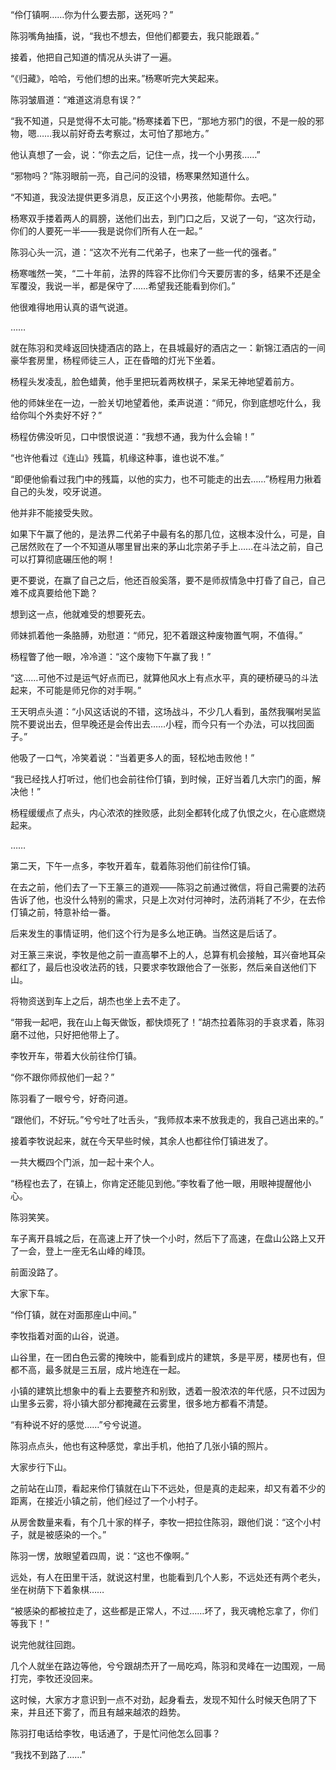 “伶仃镇啊……你为什么要去那，送死吗？”

陈羽嘴角抽搐，说，“我也不想去，但他们都要去，我只能跟着。”

接着，他把自己知道的情况从头讲了一遍。

“《归藏》，哈哈，亏他们想的出来。”杨寒听完大笑起来。

陈羽皱眉道：“难道这消息有误？”

“我不知道，只是觉得不太可能。”杨寒揉着下巴，“那地方邪门的很，不是一般的邪物，嗯……我以前好奇去考察过，太可怕了那地方。”

他认真想了一会，说：“你去之后，记住一点，找一个小男孩……”

“邪物吗？”陈羽眼前一亮，自己问的没错，杨寒果然知道什么。

“不知道，我没法提供更多消息，反正这个小男孩，他能帮你。去吧。”

杨寒双手搂着两人的肩膀，送他们出去，到门口之后，又说了一句，“这次行动，你们的人要死一半——我是说你们所有人在一起。”

陈羽心头一沉，道：“这次不光有二代弟子，也来了一些一代的强者。”

杨寒嗤然一笑，“二十年前，法界的阵容不比你们今天要厉害的多，结果不还是全军覆没，我说一半，都是保守了……希望我还能看到你们。”

他很难得地用认真的语气说道。

……

就在陈羽和灵峰返回快捷酒店的路上，在县城最好的酒店之一：新锦江酒店的一间豪华套房里，杨程师徒三人，正在昏暗的灯光下坐着。

杨程头发凌乱，脸色蜡黄，他手里把玩着两枚棋子，呆呆无神地望着前方。

他的师妹坐在一边，一脸关切地望着他，柔声说道：“师兄，你到底想吃什么，我给你叫个外卖好不好？”

杨程仿佛没听见，口中恨恨说道：“我想不通，我为什么会输！”

“也许他看过《连山》残篇，机缘这种事，谁也说不准。”

“即便他偷看过我门中的残篇，以他的实力，也不可能走的出去……”杨程用力揪着自己的头发，咬牙说道。

他并非不能接受失败。

如果下午赢了他的，是法界二代弟子中最有名的那几位，这根本没什么，可是，自己居然败在了一个不知道从哪里冒出来的茅山北宗弟子手上……在斗法之前，自己可以打算彻底碾压他的啊！

更不要说，在赢了自己之后，他还百般奚落，要不是师叔情急中打昏了自己，自己难不成真要给他下跪？

想到这一点，他就难受的想要死去。

师妹抓着他一条胳膊，劝慰道：“师兄，犯不着跟这种废物置气啊，不值得。”

杨程瞥了他一眼，冷冷道：“这个废物下午赢了我！”

“这……可他不过是运气好点而已，就算他风水上有点水平，真的硬桥硬马的斗法起来，不可能是师兄你的对手啊。”

王天明点头道：“小风这话说的不错，这场战斗，不少几人看到，虽然我嘱咐吴监院不要说出去，但早晚还是会传出去……小程，而今只有一个办法，可以找回面子。”

他吸了一口气，冷笑着说：“当着更多人的面，轻松地击败他！”

“我已经找人打听过，他们也会前往伶仃镇，到时候，正好当着几大宗门的面，解决他！”

杨程缓缓点了点头，内心浓浓的挫败感，此刻全都转化成了仇恨之火，在心底燃烧起来。

……

第二天，下午一点多，李牧开着车，载着陈羽他们前往伶仃镇。

在去之前，他们去了一下王篆三的道观——陈羽之前通过微信，将自己需要的法药告诉了他，也没什么特别的需求，只是上次对付河神时，法药消耗了不少，在去伶仃镇之前，特意补给一番。

后来发生的事情证明，他们这个行为是多么地正确。当然这是后话了。

对王篆三来说，李牧是他之前一直高攀不上的人，总算有机会接触，耳兴奋地耳朵都红了，最后也没收法药的钱，只要求李牧跟他合了一张影，然后亲自送他们下山。

将物资送到车上之后，胡杰也坐上去不走了。

“带我一起吧，我在山上每天做饭，都快烦死了！”胡杰拉着陈羽的手哀求着，陈羽磨不过他，只好把他带上了。

李牧开车，带着大伙前往伶仃镇。

“你不跟你师叔他们一起？”

陈羽看了一眼兮兮，好奇问道。

“跟他们，不好玩。”兮兮吐了吐舌头，“我师叔本来不放我走的，我自己逃出来的。”

接着李牧说起来，就在今天早些时候，其余人也都往伶仃镇进发了。

一共大概四个门派，加一起十来个人。

“杨程也去了，在镇上，你肯定还能见到他。”李牧看了他一眼，用眼神提醒他小心。

陈羽笑笑。

车子离开县城之后，在高速上开了快一个小时，然后下了高速，在盘山公路上又开了一会，登上一座无名山峰的峰顶。

前面没路了。

大家下车。

“伶仃镇，就在对面那座山中间。”

李牧指着对面的山谷，说道。

山谷里，在一团白色云雾的掩映中，能看到成片的建筑，多是平房，楼房也有，但都不高，最多就是三五层，成片地连在一起。

小镇的建筑比想象中的看上去要整齐和别致，透着一股浓浓的年代感，只不过因为山里多云雾，将小镇大部分都掩藏在云雾里，很多地方都看不清楚。

“有种说不好的感觉……”兮兮说道。

陈羽点点头，他也有这种感觉，拿出手机，他拍了几张小镇的照片。

大家步行下山。

之前站在山顶，看起来伶仃镇就在山下不远处，但是真的走起来，却又有着不少的距离，在接近小镇之前，他们经过了一个小村子。

从房舍数量来看，有个几十家的样子，李牧一把拉住陈羽，跟他们说：“这个小村子，就是被感染的一个。”

陈羽一愣，放眼望着四周，说：“这也不像啊。”

远处，有人在田里干活，就说这村里，也能看到几个人影，不远处还有两个老头，坐在树荫下下着象棋……

“被感染的都被拉走了，这些都是正常人，不过……坏了，我灭魂枪忘拿了，你们等我下！”

说完他就往回跑。

几个人就坐在路边等他，兮兮跟胡杰开了一局吃鸡，陈羽和灵峰在一边围观，一局打完，李牧还没回来。

这时候，大家方才意识到一点不对劲，起身看去，发现不知什么时候天色阴了下来，并且还下雾了，而且有越来越浓的趋势。

陈羽打电话给李牧，电话通了，于是忙问他怎么回事？

“我找不到路了……”
